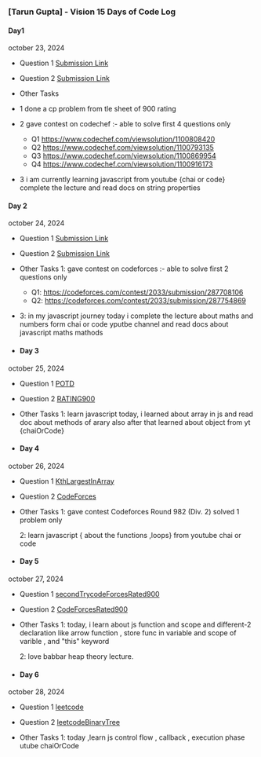 ### [Tarun Gupta] - Vision 15 Days of Code Log
####   Day1
october 23, 2024


- Question 1
  [Submission Link](https://leetcode.com/submissions/detail/1431283662/)
- Question 2
  [Submission Link](https://leetcode.com/submissions/detail/1431249060/)
- Other Tasks

- 1 done a cp problem from tle sheet of 900 rating
- 2 gave contest on codechef :- able to solve first 4 questions only
   - Q1  https://www.codechef.com/viewsolution/1100808420
  - Q2 https://www.codechef.com/viewsolution/1100793135
   - Q3  https://www.codechef.com/viewsolution/1100869954
  - Q4 https://www.codechef.com/viewsolution/1100916173

- 3 i am currently learning javascript from youtube {chai or code} complete the lecture and read docs on string properties




#### Day 2

october 24, 2024

- Question 1
  [Submission Link](https://leetcode.com/submissions/detail/1432229417/)
- Question 2
  [Submission Link]( https://leetcode.com/submissions/detail/1432631664/    )
- Other Tasks
  1: gave contest on codeforces :- able to solve first 2 questions only 

  - Q1: https://codeforces.com/contest/2033/submission/287708106
  - Q2: https://codeforces.com/contest/2033/submission/287754869

- 3: in my javascript journey today i complete the lecture about maths and numbers form chai or code yputbe channel and read docs about javascript maths mathods

- #### Day 3

october 25, 2024

- Question 1
  [POTD](https://leetcode.com/submissions/detail/1433529118/)
- Question 2
  [RATING900](https://codeforces.com/contest/1374/submission/287958382)
- Other Tasks
  1: learn javascript today, i learned about array in js and read doc about methods of 
  arary also after that learned about object from yt {chaiOrCode}
  
- #### Day 4

october 26, 2024

- Question 1
  [KthLargestInArray](https://leetcode.com/submissions/detail/1433529118/)
- Question 2
  [CodeForces](https://codeforces.com/contest/2027/submission/288120198)
  
- Other Tasks
  1: gave contest  Codeforces Round 982 (Div. 2) solved 1 problem only 
  
  2: learn javascript { about the functions ,loops} from youtube chai or code



  
- #### Day 5

october 27, 2024

- Question 1
  [secondTrycodeForcesRated900](https://codeforces.com/contest/1666/submission/288350115)
- Question 2
  [CodeForcesRated900](https://codeforces.com/contest/2027/submission/288120198)
  
- Other Tasks
  1: today, i learn about js function and scope and different-2 declaration
  like arrow function , store func in variable and scope of varible ,
  and "this" keyword

  2: love babbar
     heap theory lecture.



- #### Day 6

october 28, 2024

- Question 1
  [leetcode](https://leetcode.com/submissions/detail/1436449784/)
- Question 2
  [leetcodeBinaryTree](https://leetcode.com/submissions/detail/1436453906/)
  
- Other Tasks
  1: today ,learn js control flow , callback , execution phase utube chaiOrCode
  


  
   


